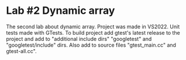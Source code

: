 # Lab #2 Dynamic array
The second lab about dynamic array.
Project was made in VS2022.
Unit tests made with GTests.
To build project add gtest's latest release to the project and add to "additional include dirs" "googletest" and "googletest/include" dirs. Also add to source files "gtest_main.cc" and gtest-all.cc". 
